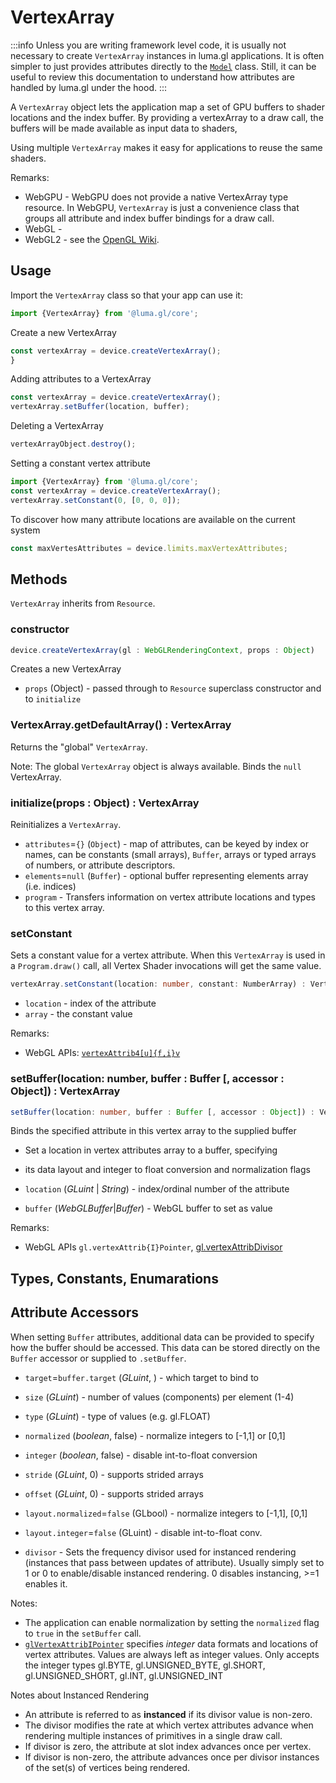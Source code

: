 # VertexArray

:::info
Unless you are writing framework level code, it is usually not necessary to create `VertexArray` instances in luma.gl applications. It is often simpler to just provides attributes directly to the [`Model`](/docs/api-reference/engine/model) class. Still, it can be useful to review this documentation to understand how attributes are handled by luma.gl under the hood.
:::

A `VertexArray` object lets the application map a set of GPU buffers to shader locations and the index buffer.
By providing a vertexArray to a draw call, the buffers will be made available as input data to shaders,

Using multiple `VertexArray` makes it easy for applications to reuse the same shaders.

Remarks:
- WebGPU - WebGPU does not provide a native VertexArray type resource. In WebGPU, `VertexArray` is just a convenience class that groups all attribute and index buffer bindings for a draw call.
- WebGL - 
- WebGL2 - see the [OpenGL Wiki](https://www.khronos.org/opengl/wiki/Vertex_Specification#Vertex_Array_Object).

## Usage

Import the `VertexArray` class so that your app can use it:

```typescript
import {VertexArray} from '@luma.gl/core';
```

Create a new VertexArray

```typescript
const vertexArray = device.createVertexArray();
}
```

Adding attributes to a VertexArray

```typescript
const vertexArray = device.createVertexArray();
vertexArray.setBuffer(location, buffer);
```

Deleting a VertexArray

```typescript
vertexArrayObject.destroy();
```

Setting a constant vertex attribute

```typescript
import {VertexArray} from '@luma.gl/core';
const vertexArray = device.createVertexArray();
vertexArray.setConstant(0, [0, 0, 0]);
```

To discover how many attribute locations are available on the current system

```typescript
const maxVertesAttributes = device.limits.maxVertexAttributes;
```

## Methods

`VertexArray` inherits from `Resource`.

### constructor 

```typescript
device.createVertexArray(gl : WebGLRenderingContext, props : Object)
```

Creates a new VertexArray

- `props` (Object) - passed through to `Resource` superclass constructor and to `initialize`

### VertexArray.getDefaultArray() : VertexArray

Returns the "global" `VertexArray`.

Note: The global `VertexArray` object is always available. Binds the `null` VertexArray.

### initialize(props : Object) : VertexArray

Reinitializes a `VertexArray`.

- `attributes`=`{}` (`Object`) - map of attributes, can be keyed by index or names, can be constants (small arrays), `Buffer`, arrays or typed arrays of numbers, or attribute descriptors.
- `elements`=`null` (`Buffer`) - optional buffer representing elements array (i.e. indices)
- `program` - Transfers information on vertex attribute locations and types to this vertex array.

### setConstant

Sets a constant value for a vertex attribute. When this `VertexArray` is used in a `Program.draw()` call, all Vertex Shader invocations will get the same value.

```typescript
vertexArray.setConstant(location: number, constant: NumberArray) : VertexArray
```

- `location` - index of the attribute
- `array` - the constant value

Remarks:
- WebGL APIs: [`vertexAttrib4[u]{f,i}v`](https://developer.mozilla.org/en-US/docs/Web/API/WebGLRenderingContext/vertexAttrib)

### setBuffer(location: number, buffer : Buffer [, accessor : Object]) : VertexArray

```typescript
setBuffer(location: number, buffer : Buffer [, accessor : Object]) : VertexArray
```

Binds the specified attribute in this vertex array to the supplied buffer

- Set a location in vertex attributes array to a buffer, specifying
- its data layout and integer to float conversion and normalization flags

- `location` (_GLuint_ | _String_) - index/ordinal number of the attribute
- `buffer` (_WebGLBuffer_|_Buffer_) - WebGL buffer to set as value

Remarks:
- WebGL APIs `gl.vertexAttrib{I}Pointer`, [gl.vertexAttribDivisor](https://developer.mozilla.org/en-US/docs/Web/API/WebGL2RenderingContext/vertexAttribDivisor)

## Types, Constants, Enumarations


## Attribute Accessors

When setting `Buffer` attributes, additional data can be provided to specify how the buffer should be accessed. This data can be stored directly on the `Buffer` accessor or supplied to `.setBuffer`.

- `target`=`buffer.target` (_GLuint_, ) - which target to bind to
- `size` (_GLuint_) - number of values (components) per element (1-4)
- `type` (_GLuint_) - type of values (e.g. gl.FLOAT)
- `normalized` (_boolean_, false) - normalize integers to [-1,1] or [0,1]
- `integer` (_boolean_, false) - disable int-to-float conversion
- `stride` (_GLuint_, 0) - supports strided arrays
- `offset` (_GLuint_, 0) - supports strided arrays
- `layout.normalized`=`false` (GLbool) - normalize integers to [-1,1], [0,1]
- `layout.integer`=`false` (GLuint) -  disable int-to-float conv.

- `divisor` - Sets the frequency divisor used for instanced rendering (instances that pass between updates of attribute). Usually simply set to 1 or 0 to enable/disable instanced rendering. 0 disables instancing, >=1 enables it.

Notes:

- The application can enable normalization by setting the `normalized` flag to `true` in the `setBuffer` call.
- [`glVertexAttribIPointer`](https://developer.mozilla.org/en-US/docs/Web/API/WebGL2RenderingContext/vertexAttribIPointer) specifies _integer_ data formats and locations of vertex attributes. Values are always left as integer values. Only accepts the integer types gl.BYTE, gl.UNSIGNED_BYTE, gl.SHORT, gl.UNSIGNED_SHORT, gl.INT, gl.UNSIGNED_INT

Notes about Instanced Rendering

- An attribute is referred to as **instanced** if its divisor value is non-zero.
- The divisor modifies the rate at which vertex attributes advance when rendering multiple instances of primitives in a single draw call.
- If divisor is zero, the attribute at slot index advances once per vertex.
- If divisor is non-zero, the attribute advances once per divisor instances of the set(s) of vertices being rendered.
